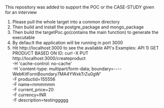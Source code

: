 This repository was added to support the POC or the CASE-STUDY given for an interview
1) Please pull the whole target into a common directory
2) Then build and install the postgre_package and mongo_package
3) Then build the targetPoc.go(contains the main function) to generate the executable
4) By defau:lt the application will be running in port 3000
5) Hit http://localhost:3000 to see the available API's
Examples:
API 1) GET PRODUCT BASED ON ID:
curl -X PUT \
  http://localhost:3000/createproduct \
  -H 'cache-control: no-cache' \
  -H 'content-type: multipart/form-data; boundary=----WebKitFormBoundary7MA4YWxkTrZu0gW' \
  -F productid=155556 \
  -F name=mmmmmm \
  -F current_price=20 \
  -F currency=INR \
  -F description=testinggggg

